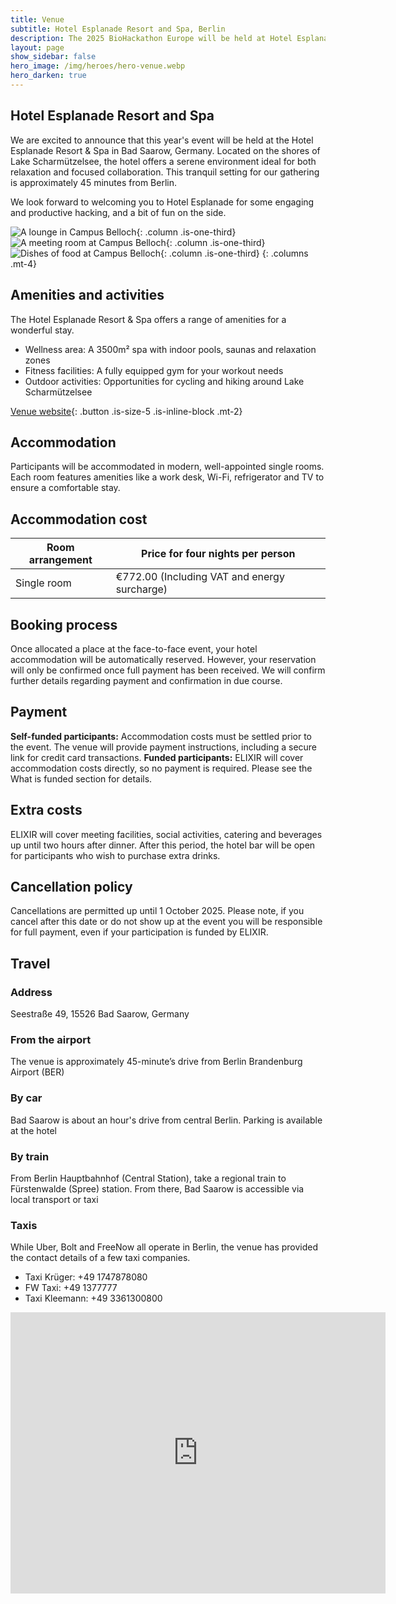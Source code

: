 ```yaml
---
title: Venue
subtitle: Hotel Esplanade Resort and Spa, Berlin
description: The 2025 BioHackathon Europe will be held at Hotel Esplanade Resort and Spa, Bad Saarow.
layout: page
show_sidebar: false
hero_image: /img/heroes/hero-venue.webp
hero_darken: true
---
```


## Hotel Esplanade Resort and Spa
We are excited to announce that this year's event will be held at the Hotel Esplanade Resort & Spa in Bad Saarow, Germany. Located on the shores of Lake Scharmützelsee, the hotel offers a serene environment ideal for both relaxation and focused collaboration. This tranquil setting for our gathering is approximately 45 minutes from Berlin.

We look forward to welcoming you to Hotel Esplanade for some engaging and productive hacking, and a bit of fun on the side.

![A lounge in Campus Belloch](/img/venue-lounge.webp){: .column .is-one-third}
![A meeting room at Campus Belloch](/img/venue-meeting-room.webp){: .column .is-one-third}
![Dishes of food at Campus Belloch](/img/venue-dinner.webp){: .column .is-one-third}
{: .columns .mt-4}

## Amenities and activities
The Hotel Esplanade Resort & Spa offers a range of amenities for a wonderful stay.
 * Wellness area: A 3500m² spa with indoor pools, saunas and relaxation zones
 * Fitness facilities: A fully equipped gym for your workout needs
 * Outdoor activities: Opportunities for cycling and hiking around Lake Scharmützelsee

[Venue website](https://www.chateauform.com/en/house/campus-belloch/){: .button .is-size-5 .is-inline-block .mt-2}

## Accommodation
Participants will be accommodated in modern, well-appointed single rooms. Each room features amenities like a work desk, Wi-Fi, refrigerator and TV to ensure a comfortable stay. 

## Accommodation cost

| Room arrangement    | Price for four nights per person |
| -------- | ------- |
| Single room	  | €772.00 (Including VAT and energy surcharge) | 

## Booking process
Once allocated a place at the face-to-face event, your hotel accommodation will be automatically reserved. However, your reservation will only be confirmed once full payment has been received. We will confirm further details regarding payment and confirmation in due course.

## Payment
**Self-funded participants:** Accommodation costs must be settled prior to the event. The venue will provide payment instructions, including a secure link for credit card transactions. 
**Funded participants:** ELIXIR will cover accommodation costs directly, so no payment is required. Please see the What is funded section for details.

## Extra costs
ELIXIR will cover meeting facilities, social activities, catering and beverages up until two hours after dinner. After this period, the hotel bar will be open for participants who wish to purchase extra drinks. 

## Cancellation policy
Cancellations are permitted up until 1 October 2025. Please note, if you cancel after this date or do not show up at the event you will be responsible for full payment, even if your participation is funded by ELIXIR. 

## Travel
### Address
Seestraße 49, 15526 Bad Saarow, Germany

### From the airport
The venue is approximately 45-minute’s drive from Berlin Brandenburg Airport (BER)

### By car
Bad Saarow is about an hour's drive from central Berlin. Parking is available at the hotel

### By train
From Berlin Hauptbahnhof (Central Station), take a regional train to Fürstenwalde (Spree) station. From there, Bad Saarow is accessible via local transport or taxi

### Taxis
While Uber, Bolt and FreeNow all operate in Berlin, the venue has provided the contact details of a few taxi companies.
   * Taxi Krüger: +49 1747878080
   * FW Taxi: +49 1377777
   * Taxi Kleemann: +49 3361300800 

<iframe src="https://www.google.com/maps/embed?pb=!1m18!1m12!1m3!1d2570.5545085927624!2d14.046963350682926!3d52.29175952773259!2m3!1f0!2f0!3f0!3m2!1i1024!2i768!4f13.1!3m3!1m2!1s0x47078a0258fe21a3%3A0xa6c15d8aff907ccb!2sHotel%20Esplanade%20Resort%20%26%20Spa!5e0!3m2!1sen!2suk!4v1740759371748!5m2!1sen!2suk" width="600" height="450" style="border:0;" allowfullscreen="" loading="lazy" referrerpolicy="no-referrer-when-downgrade"></iframe>
